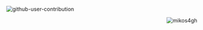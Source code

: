 

<!-- Proudly created with GPRM ( https://gprm.itsvg.in ) -->
![github-user-contribution](https://github.com/user-attachments/assets/29c26cbd-d46e-4ba2-a077-024da163c0af)
<p align="right"> <img src="https://komarev.com/ghpvc/?username=mikos4gh&label=Profile%20views&color=black&style=flat" alt="mikos4gh" /> </p>
